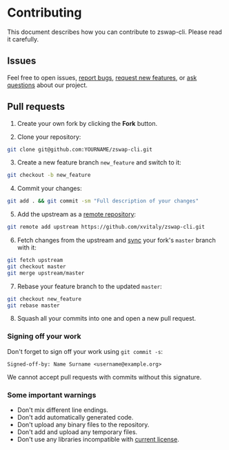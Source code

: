 # Contributing

This document describes how you can contribute to zswap-cli. Please read it carefully.

## Issues

Feel free to open issues, [report bugs](https://github.com/xvitaly/zswap-cli/issues/new?template=bug-report.yml), [request new features](https://github.com/xvitaly/zswap-cli/issues/new?template=feature-request.yml), or [ask questions](https://github.com/xvitaly/zswap-cli/issues/new?template=question.yml) about our project.

## Pull requests

 1. Create your own fork by clicking the **Fork** button.
 
 2. Clone your repository:
 ```bash
 git clone git@github.com:YOURNAME/zswap-cli.git
 ```
 
 3. Create a new feature branch `new_feature` and switch to it:
 ```bash
 git checkout -b new_feature
 ```
 
 4. Commit your changes:
 ```bash
 git add . && git commit -sm "Full description of your changes"
 ```
 
 5. Add the upstream as a [remote repository](https://help.github.com/articles/configuring-a-remote-for-a-fork/):
 ```bash
 git remote add upstream https://github.com/xvitaly/zswap-cli.git
 ```
 
 6. Fetch changes from the upstream and [sync](https://help.github.com/articles/syncing-a-fork/) your fork's `master` branch with it:
 ```bash
 git fetch upstream
 git checkout master
 git merge upstream/master
 ```
 
 7. Rebase your feature branch to the updated `master`:
 ```bash
 git checkout new_feature
 git rebase master
 ```
 
 8. Squash all your commits into one and open a new pull request.

### Signing off your work

Don't forget to sign off your work using `git commit -s`:
```
Signed-off-by: Name Surname <username@example.org>
```

We cannot accept pull requests with commits without this signature.

### Some important warnings

 * Don't mix different line endings.
 * Don't add automatically generated code.
 * Don't upload any binary files to the repository.
 * Don't add and upload any temporary files.
 * Don't use any libraries incompatible with [current license](../LICENSE).
